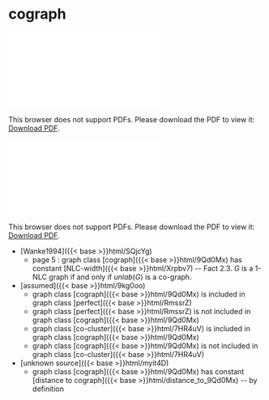 # cograph




<object data="../local_9Qd0Mx.pdf" type="application/pdf" width="100%" height="480px"><embed src="../local_9Qd0Mx.pdf"><p>This browser does not support PDFs. Please download the PDF to view it: <a href="../local_9Qd0Mx.pdf">Download PDF</a>.</p></embed></object>


<object data="../inclusions_9Qd0Mx.pdf" type="application/pdf" width="100%" height="480px"><embed src="../inclusions_9Qd0Mx.pdf"><p>This browser does not support PDFs. Please download the PDF to view it: <a href="../inclusions_9Qd0Mx.pdf">Download PDF</a>.</p></embed></object>

*  [Wanke1994]({{< base >}}html/SQjcYg)
    * page 5 : graph class [cograph]({{< base >}}html/9Qd0Mx) has constant [NLC-width]({{< base >}}html/Xrpbv7) -- Fact 2.3. $G$ is a $1$-NLC graph if and only if $unlab(G)$ is a co-graph.
*  [assumed]({{< base >}}html/9kg0oo)
    * graph class [cograph]({{< base >}}html/9Qd0Mx) is included in graph class [perfect]({{< base >}}html/RmssrZ)
    * graph class [perfect]({{< base >}}html/RmssrZ) is not included in graph class [cograph]({{< base >}}html/9Qd0Mx)
    * graph class [co-cluster]({{< base >}}html/7HR4uV) is included in graph class [cograph]({{< base >}}html/9Qd0Mx)
    * graph class [cograph]({{< base >}}html/9Qd0Mx) is not included in graph class [co-cluster]({{< base >}}html/7HR4uV)
*  [unknown source]({{< base >}}html/myit4D)
    * graph class [cograph]({{< base >}}html/9Qd0Mx) has constant [distance to cograph]({{< base >}}html/distance_to_9Qd0Mx) -- by definition